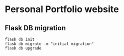 # Personal Portfolio website

## Flask DB migration
```
flask db init
flask db migrate -m "initial migration"
flask db upgrade
```
